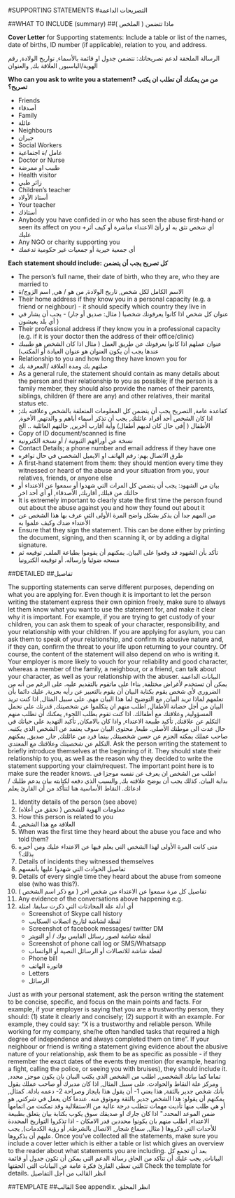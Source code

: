 #SUPPORTING STATEMENTS
#التصريحات الداعمة

##WHAT TO INCLUDE (summary)
##ماذا تتضمن ( الملخص )

**Cover Letter** for Supporting statements: Include a table or list of the names, date of births, ID number (if applicable), relation to you, and address.

الرسالة الملحقة لدعم تصريحاتك: تتضمن جدول او قائمة بالأسماء, تواريخ الولادة, رقم الهوية/الباسبور, العلاقة بك, والعنوان

**Who can you ask to write you a statement?**
**من من يمكنك أن تطلب ان يكتب تصريح؟**

+ Friends
+ أصدقاء
+ Family
+ عائلة
+ Neighbours
+ جيران
+ Social Workers
+ عامل /ة اجتماعية
+ Doctor or Nurse
+ طبيب او ممرضة
+ Health visitor
+ زائر طبي
+ Children’s teacher
+ أستاذ الأولاد
+ Your teacher
+ أستاذك
+ Anybody you have confided in or who has seen the abuse first-hand or seen its affect on you
+أي شخص تثق به او رأئ الاعتداء مباشرة أو كيف أثر عليك
+ Any NGO or charity supporting you
+ أي جمعية خيرية أو جمعيات غير حكومية تدعمك

**Each statement should include:**
**كل تصريح يجب أن يتضمن**

+ The person’s full name, their date of birth, who they are, who they are married to
+ الاسم الكامل لكل شخص, تاريخ الولادة, من هو / هي, اسم الزوج/ة
+ Their home address if they know you in a personal capacity (e.g. a friend or neighbour) - it should specify which country they live in
+ عنوان كل شخص اذا كانوا يعرفونك شخصيا ( مثال: صديق أو جار) - يجب أن يشار في أي بلد يعيشون )
+ Their professional address if they know you in a professional capacity (e.g. if it is your doctor then the address of their office/clinic)
+ عنوان عملهم اذا كانوا يعرفونك عن طريق العمل ( مثال اذا كان الشخص هو طبيبك عندها يجب أن يكون العنوان هو عنوان العيادة أو المكتب)
+ Relationship to you and how long they have known you for
+ صلتهم بك ومدة العلاقة /المعرفة بك
+ As a general rule, the statement should contain as many details about the person and their relationship to you as possible; if the person is a family member, they should also provide the names of their parents, siblings, children (if there are any) and other relatives, their marital status etc.
+ كقاعدة عامة, التصريح يجب أن يتضمن كل المعلومات المتعلقة بالشخص وعلاقته بك; اذا كان الشخص أحد أفراد عائلتك, يجب أن تذكر أسماء أباهم و والدتهم, الأخوة, الأطفال ( |في حال كان لديهم أطفال) وأية أقارب أخرين, حالتهم العائلية .. الخ
+ Copy of ID document/scanned is fine
+ نسخة عن أوراقهم الثبوتية / أو نسخة الكترونية
+ Contact Details; a phone number and email address if they have one
+ طرق الاتصال بهم: رقم الهاتف او الايميل الشخصي في حال توافره
+ A first-hand statement from them: they should mention every time they witnessed or heard of the abuse and your situation from you, your relatives, friends, or anyone else
+ بيان من الشهود: يجب أن يتضمن كل المرات التي شهدوا أو سمعوا عن الاعتداء أو حالتك من قبلك, أقاربك, الأصدقاء, أو أي أحد اخر
+ It is extremely important to clearly state the first time the person found out about the abuse against you and how they found out about it
+ من المهم جدا أن يذكر بشكل واضح المرة الأولى التي عرف بها هذا الشخص عن الأعتداء ضدك وكيف علموا به
+ Ensure that they sign the statement. This can be done either by printing the document, signing, and then scanning it, or by adding a digital signature.
+ تأكد بأن الشهود قد وقعوا على البيان. يمكنهم أن يقوموا بطباعة الملف, توقيعه ثم مسحه ضوئيا وارساله. أو توقيعه الكترونيا

##DETAILED
##تفاصيل

The supporting statements can serve different purposes, depending on what you are applying for. Even though it is important to let the person writing the statement express their own opinion freely, make sure to always let them know what you want to use the statement for, and make it clear why it is important. For example, if you are trying to get custody of your children, you can ask them to speak of your character, responsibility, and your relationship with your children. If you are applying for asylum, you can ask them to speak of your relationship, and confirm its abusive nature and, if they can, confirm the threat to your life upon returning to your country. Of course, the content of the statement will also depend on who is writing it. Your employer is more likely to vouch for your reliability and good character, whereas a member of the family, a neighbour, or a friend, can talk about your character, as well as your relationship with the abuser.
البيانات الداعمة يمكن أن تستخدم لأغراض مختلفة, بناءا على ماتقوم بالتقديم عليه. على الرغم من أنه من الضروري لأي شخص يقوم بكتابة البيان أن يقوم بالتعبير عن رأيه بحرية, عليك دائما بأن تعلمهم لماذا تريد البيان, مع التوضيح لما هذا البيان مهم. على سبيل المثال, اذا كنت تريد البيان من أجل حضانة الأطفال, اطلب منهم ان يتكلموا عن شخصيتك, قدرتك على تحمل المسؤولية, وعلاقتك مع أطفالك. اذا كنت تقوم بطلب اللجوء, يمكنك أن تطلب منهم التكلم عن علاقتك, تأكيد طبيعة الاعتداء, واذا كان بالامكان, تأكيد التهديد على حياتك في حال عدت الى موطنك الأصلي. طبعا, محتوى البيان سوف يعتمد عن الشخص الذي يكتبه. صاحب عملك يمكنه الجزم عن حسن شخصيتك, بينما فرد من عائلتك, جار, صديق, يمكنهم التكلم عن شخصيتك وعلاقتك مع المعتدي.
Ask the person writing the statement to briefly introduce themselves at the beginning of it. They should state their relationship to you, as well as the reason why they decided to write the statement supporting your claim/request. The important point here is to make sure the reader knows.
اطلب من الشخص ان يعرف عن نفسه موجزا في بداية البيان. كذلك يجب أن يوضح علاقته بك, والسبب الذي دفعه لكتابته بيان يدعم طلبك / ادعائك. النقاط الأساسية هنا لتتأكد من أن القارئ يعلم
1. Identity details of the person (see above)
1. معلومات الهوية للشخص ( تحقق من أعلاه)
2. How this person is related to you
2. العلاقة مع هذا الشخص
3. When was the first time they heard about the abuse you face and who told them?
3. متى كانت المرة الأولى لهذا الشخص التي يعلم فيها عن الاعتداء عليك ومن أخبره بذلك؟
4. Details of incidents they witnessed themselves
4. تفاصيل الحوادث التي شهدوا عليها بأنفسهم
5. Details of every single time they heard about the abuse from someone else (who was this?).
5. تفاصيل كل مرة سمعوا عن الاعتداء من شخص اخر ( مع ذكر اسم الشخص )
6. Any evidence of the conversations above happening e.g.
6. أي أدلة علة المحادثات التي ذكرت سابقا. امثلة
    + Screenshot of Skype call history
    + لقطة لشاشة لتاريخ اتصلات السكايب
    + Screenshot of facebook messages/ twitter DM
    + لقطة شاشة لصور رسائل الفايس بوك / أو التويتر
    + Screenshot of phone call log or SMS/Whatsapp
    + لقطة شاشة للاتصالات أو الرسائل النصية أو الواتساب
    + Phone bill
    + فاتورة الهاتف
    + Letters
    + الرسائل

Just as with your personal statement, ask the person writing the statement to be concise, specific, and focus on the main points and facts. For example, if your employer is saying that you are a trustworthy person, they should: (1) state it clearly and concisely; (2) support it with an example. For example, they could say: “X is a trustworthy and reliable person. While working for my company, she/he often handled tasks that required a high degree of independence and always completed them on time”. If your neighbour or friend is writing a statement giving evidence about the abusive nature of your relationship, ask them to be as specific as possible - if they remember the exact dates of the events they mention (for example, hearing a fight, calling the police, or seeing you with bruises), they should include it.
تماما كما بيانك الشخصي, اطلب من الشخص الذي يكتب البيان بان يكون موجز, محدد, ومركز علة النقاط والحوادث. على سبيل المثال, اذا كان مديرك أو صاحب عملك يقول بأنك شخص جدير بالثقة, هذا يعني 1- أن يقول هذا بايجاز وصراحة 2- دعمه بادلة. كمثال, يمكنهم أن يقولو: هذا الشخص جدير بالثقة وموثوق منه. عندما كان يعمل في شركتي, هو أو هي طلب منها تأديت مهمات تتطلب درجة عالية من الاستقلالية وقد تمكنت من اتمامها ضمن الموعد المحدد." اذا كان جارك او صديقك سوق يكوب بكتابة بيان يتعلق بطبيعة الاعتداء, اطلب منهم بان يكونوا محددين قدر الامكان - اذا تذكروا التواريخ المحددة للأحداث التي ذكروها ( مثال, سماع شجار, الاتصال بالشرطة, أو رؤية الكدمات), يجب عليهم أن يذكروها.
Once you’ve collected all the statements, make sure you include a cover letter which is either a table or list which gives an overview to the reader about what statements you are including.
بعد أن تجمع كل البيانات, يجب عليك أن تتأكد من الحاق رسالة الدعم التي يمكن أن تكون جدول أو قائمة التي تعطي القارئ فكرة عامة عن البيانات التي الحقتها
Check the template for details.
انظر القالب من أجل التفاصيل 

##TEMPLATE
##القالب
See appendix.
انظر المحلق